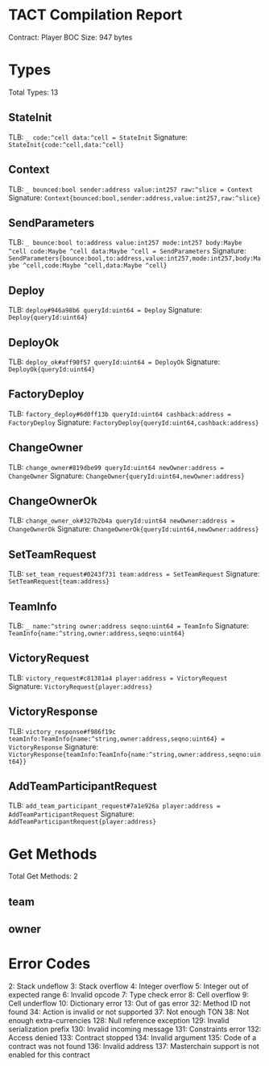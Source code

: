 # TACT Compilation Report
Contract: Player
BOC Size: 947 bytes

# Types
Total Types: 13

## StateInit
TLB: `_ code:^cell data:^cell = StateInit`
Signature: `StateInit{code:^cell,data:^cell}`

## Context
TLB: `_ bounced:bool sender:address value:int257 raw:^slice = Context`
Signature: `Context{bounced:bool,sender:address,value:int257,raw:^slice}`

## SendParameters
TLB: `_ bounce:bool to:address value:int257 mode:int257 body:Maybe ^cell code:Maybe ^cell data:Maybe ^cell = SendParameters`
Signature: `SendParameters{bounce:bool,to:address,value:int257,mode:int257,body:Maybe ^cell,code:Maybe ^cell,data:Maybe ^cell}`

## Deploy
TLB: `deploy#946a98b6 queryId:uint64 = Deploy`
Signature: `Deploy{queryId:uint64}`

## DeployOk
TLB: `deploy_ok#aff90f57 queryId:uint64 = DeployOk`
Signature: `DeployOk{queryId:uint64}`

## FactoryDeploy
TLB: `factory_deploy#6d0ff13b queryId:uint64 cashback:address = FactoryDeploy`
Signature: `FactoryDeploy{queryId:uint64,cashback:address}`

## ChangeOwner
TLB: `change_owner#819dbe99 queryId:uint64 newOwner:address = ChangeOwner`
Signature: `ChangeOwner{queryId:uint64,newOwner:address}`

## ChangeOwnerOk
TLB: `change_owner_ok#327b2b4a queryId:uint64 newOwner:address = ChangeOwnerOk`
Signature: `ChangeOwnerOk{queryId:uint64,newOwner:address}`

## SetTeamRequest
TLB: `set_team_request#0243f731 team:address = SetTeamRequest`
Signature: `SetTeamRequest{team:address}`

## TeamInfo
TLB: `_ name:^string owner:address seqno:uint64 = TeamInfo`
Signature: `TeamInfo{name:^string,owner:address,seqno:uint64}`

## VictoryRequest
TLB: `victory_request#c81381a4 player:address = VictoryRequest`
Signature: `VictoryRequest{player:address}`

## VictoryResponse
TLB: `victory_response#f986f19c teamInfo:TeamInfo{name:^string,owner:address,seqno:uint64} = VictoryResponse`
Signature: `VictoryResponse{teamInfo:TeamInfo{name:^string,owner:address,seqno:uint64}}`

## AddTeamParticipantRequest
TLB: `add_team_participant_request#7a1e926a player:address = AddTeamParticipantRequest`
Signature: `AddTeamParticipantRequest{player:address}`

# Get Methods
Total Get Methods: 2

## team

## owner

# Error Codes
2: Stack undeflow
3: Stack overflow
4: Integer overflow
5: Integer out of expected range
6: Invalid opcode
7: Type check error
8: Cell overflow
9: Cell underflow
10: Dictionary error
13: Out of gas error
32: Method ID not found
34: Action is invalid or not supported
37: Not enough TON
38: Not enough extra-currencies
128: Null reference exception
129: Invalid serialization prefix
130: Invalid incoming message
131: Constraints error
132: Access denied
133: Contract stopped
134: Invalid argument
135: Code of a contract was not found
136: Invalid address
137: Masterchain support is not enabled for this contract